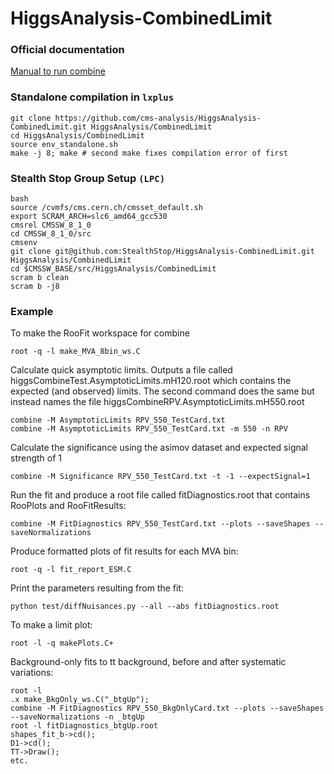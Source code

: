 HiggsAnalysis-CombinedLimit
===========================

### Official documentation

[Manual to run combine](https://github.com/cms-analysis/HiggsAnalysis-CombinedLimit/wiki)

### Standalone compilation in `lxplus`
```
git clone https://github.com/cms-analysis/HiggsAnalysis-CombinedLimit.git HiggsAnalysis/CombinedLimit
cd HiggsAnalysis/CombinedLimit
source env_standalone.sh 
make -j 8; make # second make fixes compilation error of first
```

### Stealth Stop Group Setup `(LPC)`
```
bash
source /cvmfs/cms.cern.ch/cmsset_default.sh 
export SCRAM_ARCH=slc6_amd64_gcc530
cmsrel CMSSW_8_1_0
cd CMSSW_8_1_0/src
cmsenv
git clone git@github.com:StealthStop/HiggsAnalysis-CombinedLimit.git HiggsAnalysis/CombinedLimit
cd $CMSSW_BASE/src/HiggsAnalysis/CombinedLimit
scram b clean
scram b -j8
```

### Example

To make the RooFit workspace for combine
```
root -q -l make_MVA_8bin_ws.C
```

Calculate quick asymptotic limits.  Outputs a file called higgsCombineTest.AsymptoticLimits.mH120.root
which contains the expected (and observed) limits.
The second command does the same but instead names the file higgsCombineRPV.AsymptoticLimits.mH550.root
```
combine -M AsymptoticLimits RPV_550_TestCard.txt
combine -M AsymptoticLimits RPV_550_TestCard.txt -m 550 -n RPV
```

Calculate the significance using the asimov dataset and expected signal strength of 1
```
combine -M Significance RPV_550_TestCard.txt -t -1 --expectSignal=1
```

Run the fit and produce a root file called fitDiagnostics.root that contains RooPlots and RooFitResults:
```
combine -M FitDiagnostics RPV_550_TestCard.txt --plots --saveShapes --saveNormalizations
```

Produce formatted plots of fit results for each MVA bin:
```
root -q -l fit_report_ESM.C
```

Print the parameters resulting from the fit:
```
python test/diffNuisances.py --all --abs fitDiagnostics.root
```

To make a limit plot:
```
root -l -q makePlots.C+
```

Background-only fits to tt background, before and after systematic variations:
```
root -l
.x make_BkgOnly_ws.C("_btgUp");
combine -M FitDiagnostics RPV_550_BkgOnlyCard.txt --plots --saveShapes --saveNormalizations -n _btgUp
root -l fitDiagnostics_btgUp.root
shapes_fit_b->cd();
D1->cd();
TT->Draw();
etc.
```
